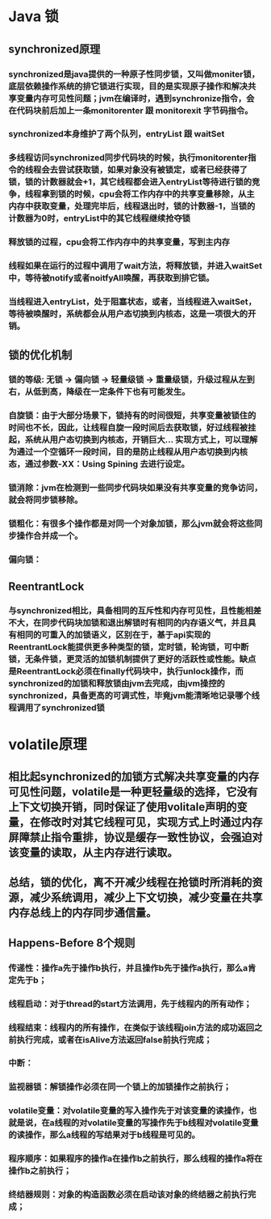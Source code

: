 # Java 锁
## synchronized原理
### synchronized是java提供的一种原子性同步锁，又叫做moniter锁，底层依赖操作系统的排它锁进行实现，目的是实现原子操作和解决共享变量内存可见性问题；jvm在编译时，遇到synchronize指令，会在代码块前后加上一条monitorenter 跟 monitorexit 字节码指令。

### synchronized本身维护了两个队列，entryList 跟 waitSet

### 多线程访问synchronized同步代码块的时候，执行monitorenter指令的线程会去尝试获取锁，如果对象没有被锁定，或者已经获得了锁，锁的计数器就会+1，其它线程都会进入entryList等待进行锁的竞争，线程拿到锁的时候，cpu会将工作内存中的共享变量移除，从主内存中获取变量，处理完毕后，线程退出时，锁的计数器-1，当锁的计数器为0时，entryList中的其它线程继续抢夺锁

### 释放锁的过程，cpu会将工作内存中的共享变量，写到主内存

### 线程如果在运行的过程中调用了wait方法，将释放锁，并进入waitSet中，等待被notify或者noitfyAll唤醒，再获取到排它锁。

### 当线程进入entryList，处于阻塞状态，或者，当线程进入waitSet，等待被唤醒时，系统都会从用户态切换到内核态，这是一项很大的开销。

## 锁的优化机制
### 锁的等级: 无锁 -> 偏向锁 -> 轻量级锁 -> 重量级锁，升级过程从左到右，从低到高，降级在一定条件下也有可能发生。

### 自旋锁：由于大部分场景下，锁持有的时间很短，共享变量被锁住的时间也不长，因此，让线程自旋一段时间后去获取锁，好过线程被挂起，系统从用户态切换到内核态，开销巨大... 实现方式上，可以理解为通过一个空循环一段时间，目的是防止线程从用户态切换到内核态，通过参数-XX：Using Spining 去进行设定。

### 锁消除：jvm在检测到一些同步代码块如果没有共享变量的竞争访问，就会将同步锁移除。

### 锁粗化：有很多个操作都是对同一个对象加锁，那么jvm就会将这些同步操作合并成一个。

### 偏向锁：

## ReentrantLock
### 与synchronized相比，具备相同的互斥性和内存可见性，且性能相差不大，在同步代码块加锁和退出解锁时有相同的内存语义气，并且具有相同的可重入的加锁语义，区别在于，基于api实现的ReentrantLock能提供更多种类型的锁，定时锁，轮询锁，可中断锁，无条件锁，更灵活的加锁机制提供了更好的活跃性或性能。缺点是ReentrantLock必须在finally代码块中，执行unlock操作，而synchronized的加锁和释放锁由jvm去完成，由jvm操控的synchronized，具备更高的可调式性，毕竟jvm能清晰地记录哪个线程调用了synchronized锁

# volatile原理
## 相比起synchronized的加锁方式解决共享变量的内存可见性问题，volatile是一种更轻量级的选择，它没有上下文切换开销，同时保证了使用volitale声明的变量，在修改时对其它线程可见，实现方式上时通过内存屏障禁止指令重排，协议是缓存一致性协议，会强迫对该变量的读取，从主内存进行读取。

## 总结，锁的优化，离不开减少线程在抢锁时所消耗的资源，减少系统调用，减少上下文切换，减少变量在共享内存总线上的内存同步通信量。

### 

## Happens-Before 8个规则
### 传递性：操作a先于操作b执行，并且操作b先于操作a执行，那么a肯定先于b；
### 线程启动：对于thread的start方法调用，先于线程内的所有动作；
### 线程结束：线程内的所有操作，在类似于该线程join方法的成功返回之前执行完成，或者在isAlive方法返回false前执行完成；
### 中断：
### 监视器锁：解锁操作必须在同一个锁上的加锁操作之前执行；
### volatile变量：对volatile变量的写入操作先于对该变量的读操作，也就是说，在a线程的对volatile变量的写操作先于b线程对volatile变量的读操作，那么a线程的写结果对于b线程是可见的。
### 程序顺序：如果程序的操作a在操作b之前执行，那么线程的操作a将在操作b之前执行；
### 终结器规则：对象的构造函数必须在启动该对象的终结器之前执行完成；
